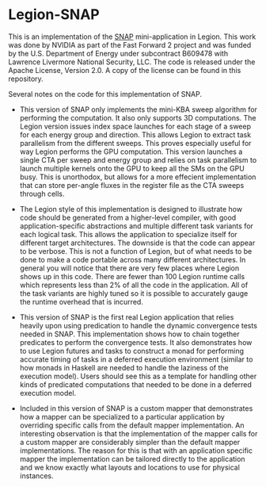 # Legion-SNAP

This is an implementation of the [SNAP](https://github.com/losalamos/SNAP)
mini-application in Legion. This work was done by NVIDIA as part of the
Fast Forward 2 project and was funded by the U.S. Department of Energy
under subcontract B609478 with Lawrence Livermore National Security, LLC.
The code is released under the Apache License, Version 2.0. A copy of the
license can be found in this repository.

Several notes on the code for this implementation of SNAP. 

* This version of SNAP only implements the mini-KBA sweep algorithm
  for performing the computation. It also only supports 3D computations.
  The Legion version issues index space launches for each stage of a
  sweep for each energy group and direction. This allows Legion to 
  extract task parallelism from the different sweeps. This proves
  especially useful for way Legion performs the GPU computation. 
  This version launches a single CTA per sweep and energy group and
  relies on task parallelism to launch multiple kernels onto the GPU
  to keep all the SMs on the GPU busy. This is unorthodox, but allows
  for a more effecient implementation that can store per-angle fluxes
  in the register file as the CTA sweeps through cells.

* The Legion style of this implementation is designed to illustrate
  how code should be generated from a higher-level compiler, with
  good application-specific abstractions and multiple different task
  variants for each logical task. This allows the application to
  specialize itself for different target architectures. The downside
  is that the code can appear to be verbose. This is not a function
  of Legion, but of what needs to be done to make a code portable
  across many different architectures. In general you will notice
  that there are very few places where Legion shows up in this code.
  There are fewer than 100 Legion runtime calls which represents 
  less than 2% of all the code in the application. All of the task
  variants are highly tuned so it is possible to accurately gauge
  the runtime overhead that is incurred.

* This version of SNAP is the first real Legion application that
  relies heavily upon using predication to handle the dynamic
  convergence tests needed in SNAP. This implementation shows 
  how to chain together predicates to perform the convergence
  tests. It also demonstrates how to use Legion futures and 
  tasks to construct a monad for performing accurate timing of
  tasks in a deferred execution environment (similar to how
  monads in Haskell are needed to handle the laziness of the
  execution model). Users should see this as a template for
  handling other kinds of predicated computations that needed 
  to be done in a deferred execution model. 

* Included in this version of SNAP is a custom mapper that 
  demonstrates how a mapper can be specialized to a particular
  application by overriding specific calls from the default
  mapper implementation. An interesting observation is that
  the implementation of the mapper calls for a custom mapper
  are considerably simpler than the default mapper 
  implementations. The reason for this is that with an 
  application specific mapper the implementation can be 
  tailored directly to the application and we know exactly
  what layouts and locations to use for physical instances.

